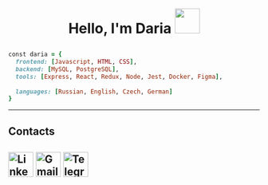 <h1 align="center"> 
  
  Hello, I'm Daria <img src="https://media1.giphy.com/media/chtHIJJHS4masrqn0x/giphy.gif?cid=790b7611befcd074b8f3d752cc073dd13c6f5ec1ebe689c8&rid=giphy.gif&ct=s" width="50"/>
</div>


</h1> 

```ruby
const daria = {
  frontend: [Javascript, HTML, CSS],
  backend: [MySQL, PostgreSQL],
  tools: [Express, React, Redux, Node, Jest, Docker, Figma],
  
  languages: [Russian, English, Czech, German]
}
```
<hr>

<h2> Contacts <h2>
  
  [<img alt="LinkedIn" width="50px" src="https://cdn-icons-png.flaticon.com/512/145/145807.png"/>][linkedin]
  [<img alt="Gmail" width="50px" src="https://cdn-icons-png.flaticon.com/512/732/732200.png"/>][gmail]
  [<img alt="Telegram" width="50px" src="https://cdn-icons-png.flaticon.com/512/906/906377.png"/>][telegram]

  
  [linkedin]: https://www.linkedin.com/in/daria-web/
  [gmail]: mailto:dariaaiv@gmail.com
  [telegram]: https://t.me/dshiv
<!--

Here are some ideas to get you started:

- 🔭 I’m currently working on ...
- 🌱 I’m currently learning ...
- 👯 I’m looking to collaborate on ...
- 🤔 I’m looking for help with ...
- 💬 Ask me about ...
- 📫 How to reach me: ...
- 😄 Pronouns: ...
- ⚡ Fun fact: ...

Двигающийся код
[![Typing SVG](https://readme-typing-svg.herokuapp.com?color=%2336BCF7&lines=Computer+science+student)](https://git.io/typing-svg)
-->
